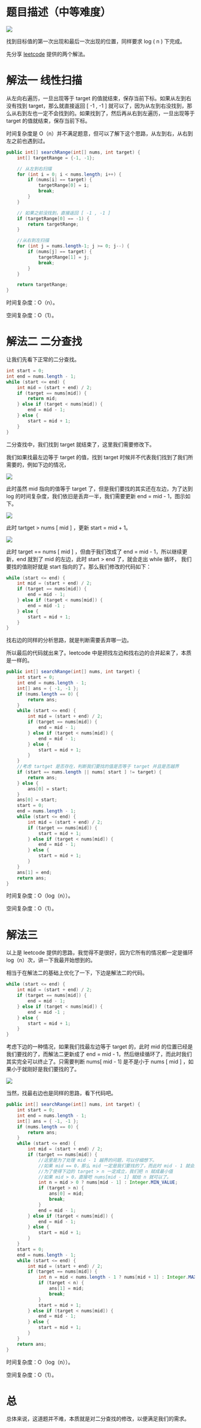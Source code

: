 # 题目描述（中等难度）

![](https://windliang.oss-cn-beijing.aliyuncs.com/34.jpg)

找到目标值的第一次出现和最后一次出现的位置，同样要求 log ( n ) 下完成。

先分享 [leetcode](https://leetcode.com/problems/find-first-and-last-position-of-element-in-sorted-array/solution/) 提供的两个解法。

# 解法一 线性扫描

从左向右遍历，一旦出现等于 target 的值就结束，保存当前下标。如果从左到右没有找到 target，那么就直接返回 [ -1 , -1 ] 就可以了，因为从左到右没找到，那么从右到左也一定不会找到的。如果找到了，然后再从右到左遍历，一旦出现等于 target 的值就结束，保存当前下标。

时间复杂度是 O（n）并不满足题意，但可以了解下这个思路，从左到右，从右到左之前也遇到过。

```java
public int[] searchRange(int[] nums, int target) {
    int[] targetRange = {-1, -1};

    // 从左到右扫描
    for (int i = 0; i < nums.length; i++) {
        if (nums[i] == target) {
            targetRange[0] = i;
            break;
        }
    }

    // 如果之前没找到，直接返回 [ -1 , -1 ]
    if (targetRange[0] == -1) {
        return targetRange;
    }

    //从右到左扫描
    for (int j = nums.length-1; j >= 0; j--) {
        if (nums[j] == target) {
            targetRange[1] = j;
            break;
        }
    }

    return targetRange;
}
```

时间复杂度：O（n）。

空间复杂度：O（1）。

# 解法二 二分查找

让我们先看下正常的二分查找。

```java
int start = 0;
int end = nums.length - 1;
while (start <= end) {
    int mid = (start + end) / 2;
    if (target == nums[mid]) {
        return mid;
    } else if (target < nums[mid]) {
        end = mid - 1;
    } else {
        start = mid + 1;
    }
}
```

二分查找中，我们找到 target 就结束了，这里我们需要修改下。

我们如果找最左边等于 target 的值，找到 target 时候并不代表我们找到了我们所需要的，例如下边的情况，

![](https://windliang.oss-cn-beijing.aliyuncs.com/34_2.jpg)

此时虽然 mid 指向的值等于 target 了，但是我们要找的其实还在左边，为了达到 log 的时间复杂度，我们依旧是丢弃一半，我们需要更新 end = mid - 1，图示如下。

![](https://windliang.oss-cn-beijing.aliyuncs.com/34_3.jpg)

此时 tartget > nums [ mid ]  ，更新 start = mid + 1。

![](https://windliang.oss-cn-beijing.aliyuncs.com/34_6.jpg)

此时 target == nums [ mid ] ，但由于我们改成了 end = mid - 1，所以继续更新，end 就到了 mid 的左边，此时 start > end 了，就会走出 while 循环， 我们要找的值刚好就是 start 指向的了。那么我们修改的代码如下：

```java
while (start <= end) {
    int mid = (start + end) / 2;
    if (target == nums[mid]) {
        end = mid - 1;
    } else if (target < nums[mid]) {
        end = mid -1 ;
    } else {
        start = mid + 1;
    }
} 
```

找右边的同样的分析思路，就是判断需要丢弃哪一边。

所以最后的代码就出来了。leetcode 中是把找左边和找右边的合并起来了，本质是一样的。

```java
public int[] searchRange(int[] nums, int target) {
    int start = 0;
    int end = nums.length - 1;
    int[] ans = { -1, -1 };
    if (nums.length == 0) {
        return ans;
    }
    while (start <= end) {
        int mid = (start + end) / 2;
        if (target == nums[mid]) {
            end = mid - 1;
        } else if (target < nums[mid]) {
            end = mid - 1;
        } else {
            start = mid + 1;
        }
    }
    //考虑 tartget 是否存在，判断我们要找的值是否等于 target 并且是否越界
    if (start == nums.length || nums[ start ] != target) {
        return ans;
    } else {
        ans[0] = start;
    }
    ans[0] = start;
    start = 0;
    end = nums.length - 1;
    while (start <= end) {
        int mid = (start + end) / 2;
        if (target == nums[mid]) {
            start = mid + 1;
        } else if (target < nums[mid]) {
            end = mid - 1;
        } else {
            start = mid + 1;
        }
    }
    ans[1] = end;
    return ans;
}
```

时间复杂度：O（log（n））。

空间复杂度：O（1）。

# 解法三

以上是 leetcode 提供的思路，我觉得不是很好，因为它所有的情况都一定是循环 log（n）次，讲一下我最开始想到的。

相当于在解法二的基础上优化了一下，下边是解法二的代码。

```java
while (start <= end) {
    int mid = (start + end) / 2;
    if (target == nums[mid]) {
        end = mid - 1;
    } else if (target < nums[mid]) {
        end = mid -1 ;
    } else {
        start = mid + 1;
    }
} 
```

考虑下边的一种情况，如果我们找最左边等于 target 的，此时 mid 的位置已经是我们要找的了，而解法二更新成了 end = mid - 1，然后继续循环了，而此时我们其实完全可以终止了。只需要判断 nums[ mid - 1] 是不是小于 nums [ mid ] ，如果小于就刚好是我们要找的了。

![](https://windliang.oss-cn-beijing.aliyuncs.com/34_4.jpg)

当然，找最右边也是同样的思路，看下代码吧。

```java
public int[] searchRange(int[] nums, int target) {
    int start = 0;
    int end = nums.length - 1;
    int[] ans = { -1, -1 };
    if (nums.length == 0) {
        return ans;
    }
    while (start <= end) {
        int mid = (start + end) / 2;
        if (target == nums[mid]) {
            //这里是为了处理 mid - 1 越界的问题，可以仔细想下。
            //如果 mid == 0，那么 mid 一定是我们要找的了，而此时 mid - 1 就会越界了，
            //为了使得下边的 target > n 一定成立，我们把 n 赋成最小值
            //如果 mid > 0，直接吧 nums[mid - 1] 赋给 n 就可以了。
            int n = mid > 0 ? nums[mid - 1] : Integer.MIN_VALUE;
            if (target > n) {
                ans[0] = mid;
                break;
            }
            end = mid - 1;
        } else if (target < nums[mid]) {
            end = mid - 1;
        } else {
            start = mid + 1;
        }
    }
    start = 0;
    end = nums.length - 1;
    while (start <= end) {
        int mid = (start + end) / 2;
        if (target == nums[mid]) {
            int n = mid < nums.length - 1 ? nums[mid + 1] : Integer.MAX_VALUE;
            if (target < n) {
                ans[1] = mid;
                break;
            }
            start = mid + 1;
        } else if (target < nums[mid]) {
            end = mid - 1;
        } else {
            start = mid + 1;
        }
    }
    return ans;
}
```

时间复杂度：O（log（n））。

空间复杂度：O（1）。

# 总

总体来说，这道题并不难，本质就是对二分查找的修改，以便满足我们的需求。